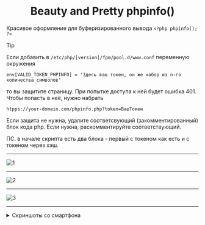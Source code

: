 <h1 align="center" color="#AFFFAF">Beauty and Pretty phpinfo()</h1>

Красивое оформление для буферизированного вывода `<?php phpinfo(); ?>`




> [!TIP]
> Если добавить в     `/etc/php/[version]/fpm/pool.d/www.conf` переменную окружения
>
>     env[VALID_TOKEN_PHPINFO] = 'Здесь ваш токен, он же набор из n-го количества символов'
>
> то вы защитите страницу. При попытке доступа к ней будет ошибка 401. Чтобы попасть в неё, нужно набрать
>
>     htpps://your-domain.com/phpinfo.php?token=ВашТокен
>    
> Если защита не нужна, удалите соответсвующий (закомментированный) блок кода php.
> Если нужна, раскомментируйте соответствующий.
>
> ПС. в начале скрипта есть два блока - первый с токеном как есть и с токеном через хэш.


<hr>



![1](https://github.com/user-attachments/assets/365cd355-abdf-4773-a498-dad6bd494c1d)



<hr>


![2](https://github.com/user-attachments/assets/69322f92-8226-400d-8512-37ddb8894d34)



<hr>


![3](https://github.com/user-attachments/assets/e29bea63-19b1-45c2-8f5e-8bde748bd1cf)



<hr>


<details>
 <summary>Скриншоты со смартфона</summary>

<table>
  <tr>
    <th><center></center></th>
    <th><center></center></th>
    <th><center></center></th>
    <th><center></center></th>
  </tr>
  <tr>
    <td><center><img src="https://github.com/user-attachments/assets/3866e8bb-ffbe-4dd5-a105-17321894c374" height="400"></center></td>
    <td><center><img src="https://github.com/user-attachments/assets/ed79e2c1-40ba-4aef-96b5-407896c94c30" height="400"></center></td>
    <td><center><img src="https://github.com/user-attachments/assets/6e5ea6bd-74ed-4fb8-b8cb-d07dbcce832f" height="400"></center></td>
    <td><center><img src="https://github.com/user-attachments/assets/c3452d32-0edd-4599-a527-c39bf991ecfb" height="400"></center></td>
  </tr>
</table>

</details>
